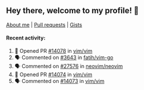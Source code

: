 ## Hey there, welcome to my profile! 👋

[About me](https://seandewar.github.io/)
 | [Pull requests](https://github.com/search?p=1&q=author%3Aseandewar+is%3Apr)
 | [Gists](https://gist.github.com/seandewar)

#### Recent activity:

<!--START_SECTION:activity-->
1. 💪 Opened PR [#14078](https://github.com/vim/vim/pull/14078) in [vim/vim](https://github.com/vim/vim)
2. 🗣 Commented on [#3643](https://github.com/fatih/vim-go/issues/3643#issuecomment-1960083658) in [fatih/vim-go](https://github.com/fatih/vim-go)
3. 🗣 Commented on [#27576](https://github.com/neovim/neovim/issues/27576#issuecomment-1959488435) in [neovim/neovim](https://github.com/neovim/neovim)
4. 💪 Opened PR [#14074](https://github.com/vim/vim/pull/14074) in [vim/vim](https://github.com/vim/vim)
5. 🗣 Commented on [#14073](https://github.com/vim/vim/issues/14073#issuecomment-1959310200) in [vim/vim](https://github.com/vim/vim)
<!--END_SECTION:activity-->
